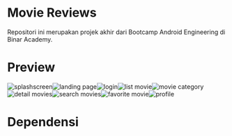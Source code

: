 # Movie Reviews
Repositori ini merupakan projek akhir dari Bootcamp Android Engineering di Binar Academy.
# Preview
![splashscreen](https://user-images.githubusercontent.com/45459922/143527105-207f7b06-5b9a-45fc-ac0b-c676a6cf8512.png)![landing page](https://user-images.githubusercontent.com/45459922/143527135-5c6af795-8893-4af1-a22c-d9f17acac573.png)![login](https://user-images.githubusercontent.com/45459922/143527149-56bc4f33-e3a0-43e6-b966-ce9bb7bf63fa.png)![list movie](https://user-images.githubusercontent.com/45459922/143527159-6f492e32-36bf-4ba8-95e9-24bb7a82e3e1.png)![movie category](https://user-images.githubusercontent.com/45459922/143527186-49719dcc-ca52-4b9f-9069-6023f09463bf.png)![detail movies](https://user-images.githubusercontent.com/45459922/143527225-f3dda6fa-27eb-4abb-a56a-14f334e77979.png)![search movies](https://user-images.githubusercontent.com/45459922/143527271-a6151106-a83f-402f-b6ff-421c5a2712dc.png)![favorite movie](https://user-images.githubusercontent.com/45459922/143527287-f3c5a31b-f151-4723-a3f9-f1df045aca6f.png)![profile](https://user-images.githubusercontent.com/45459922/143527304-fb044939-7a2f-4cd8-859a-27d7daaf73ec.jpg)
# Dependensi
